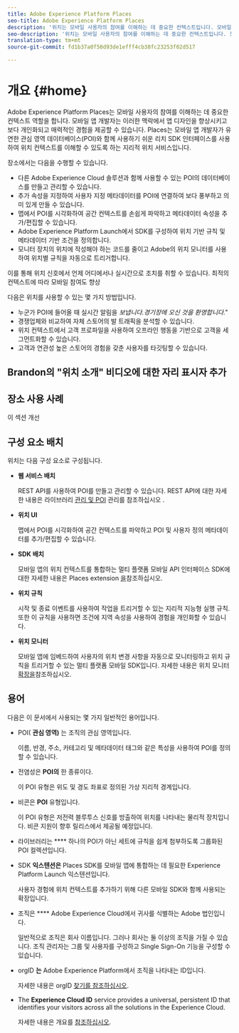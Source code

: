 ```yaml
---
title: Adobe Experience Platform Places
seo-title: Adobe Experience Platform Places
description: '위치는 모바일 사용자의 참여를 이해하는 데 중요한 컨텍스트입니다. 모바일 앱 개발자는 이러한 맥락에서 앱 디자인을 향상시키고 보다 개인화되고 매력적인 경험을 제공할 수 있습니다. '
seo-description: '위치는 모바일 사용자의 참여를 이해하는 데 중요한 컨텍스트입니다. 모바일 앱 개발자는 이러한 맥락에서 앱 디자인을 향상시키고 보다 개인화되고 매력적인 경험을 제공할 수 있습니다. '
translation-type: tm+mt
source-git-commit: fd1b37a0f50d93de1efff4cb38fc23253f02d517

---
```



# 개요 {#home}

Adobe Experience Platform Places는 모바일 사용자의 참여를 이해하는 데 중요한 컨텍스트 역할을 합니다. 모바일 앱 개발자는 이러한 맥락에서 앱 디자인을 향상시키고 보다 개인화되고 매력적인 경험을 제공할 수 있습니다. Places는 모바일 앱 개발자가 유연한 관심 영역 데이터베이스(POI)와 함께 사용하기 쉬운 리치 SDK 인터페이스를 사용하여 위치 컨텍스트를 이해할 수 있도록 하는 지리적 위치 서비스입니다.

장소에서는 다음을 수행할 수 있습니다.

* 다른 Adobe Experience Cloud 솔루션과 함께 사용할 수 있는 POI의 데이터베이스를 만들고 관리할 수 있습니다.
* 추가 속성을 지정하여 사용자 지정 메타데이터를 POI에 연결하여 보다 풍부하고 의미 있게 만들 수 있습니다.
* 맵에서 POI를 시각화하여 공간 컨텍스트를 손쉽게 파악하고 메타데이터 속성을 추가/편집할 수 있습니다.
* Adobe Experience Platform Launch에서 SDK를 구성하여 위치 기반 규칙 및 메타데이터 기반 조건을 정의합니다.
* 모니터 장치의 위치에 작성해야 하는 코드를 줄이고 Adobe의 위치 모니터를 사용하여 위치별 규칙을 자동으로 트리거합니다.

이를 통해 위치 신호에서 언제 어디에서나 실시간으로 조치를 취할 수 있습니다. 최적의 컨텍스트에 따라 모바일 참여도 향상

다음은 위치를 사용할 수 있는 몇 가지 방법입니다.

* 누군가 POI에 들어올 때 실시간 알림을 *보냅니다.경기장에 오신 것을 환영합니다."*
* 경쟁업체와 비교하여 자체 스토어의 발 트래픽을 분석할 수 있습니다.
* 위치 컨텍스트에서 고객 프로파일을 사용하여 오프라인 행동을 기반으로 고객을 세그먼트화할 수 있습니다.
* 고객과 연관성 높은 스토어의 경험을 갖춘 사용자를 타깃팅할 수 있습니다.

## Brandon의 "위치 소개" 비디오에 대한 자리 표시자 추가

## 장소 사용 사례

이 섹션 개선

## 구성 요소 배치

위치는 다음 구성 요소로 구성됩니다.

* **웹 서비스 배치**

   REST API를 사용하여 POI를 만들고 관리할 수 있습니다. REST API에 대한 자세한 내용은 라이브러리 [관리 및 POI](/help/places-web-service-api/api-usage/manage-libraries/manage-libraries.md) 관리를 참조하십시오 [](/help/places-web-service-api/api-usage/manage-pois/manage-pois.md).

* **위치 UI**

   맵에서 POI를 시각화하여 공간 컨텍스트를 파악하고 POI 및 사용자 정의 메타데이터를 추가/편집할 수 있습니다.

* **SDK 배치**

   모바일 앱의 위치 컨텍스트를 통합하는 멀티 플랫폼 모바일 API 인터페이스 SDK에 대한 자세한 내용은 Places extension [을](/help/places-ext-aep-sdks/places-extension/places-extension.md)참조하십시오.

* **위치 규칙**

   시작 및 종료 이벤트를 사용하여 작업을 트리거할 수 있는 지리적 지능형 실행 규칙. 또한 이 규칙을 사용하면 조건에 지역 속성을 사용하여 경험을 개인화할 수 있습니다.

* **위치 모니터**

   모바일 앱에 임베드하여 사용자의 위치 변경 사항을 자동으로 모니터링하고 위치 규칙을 트리거할 수 있는 멀티 플랫폼 모바일 SDK입니다. 자세한 내용은 위치 모니터 [확장을](/help/places-ext-aep-sdks/places-monitor-extension/places-monitor-extension.md)참조하십시오.

## 용어

다음은 이 문서에서 사용되는 몇 가지 일반적인 용어입니다.

* POI( **관심 영역)** 는 조직의 관심 영역입니다.

   이름, 반경, 주소, 카테고리 및 메타데이터 태그와 같은 특성을 사용하여 POI를 정의할 수 있습니다.

* 전염성은 **POI의** 한 종류이다.

   이 POI 유형은 위도 및 경도 좌표로 정의된 가상 지리적 경계입니다.

* 비콘은 **POI** 유형입니다.

   이 POI 유형은 저전력 블루투스 신호를 방출하여 위치를 나타내는 물리적 장치입니다. 비콘 지원이 향후 릴리스에서 제공될 예정입니다.

* 라이브러리는 **** 하나의 POI가 아닌 세트에 규칙을 쉽게 첨부하도록 그룹화된 POI 컬렉션입니다.

* SDK **익스텐션은** Places SDK를 모바일 앱에 통합하는 데 필요한 Experience Platform Launch 익스텐션입니다.

   사용자 경험에 위치 컨텍스트를 추가하기 위해 다른 모바일 SDK와 함께 사용되는 확장입니다.

* 조직은 **** Adobe Experience Cloud에서 귀사를 식별하는 Adobe 법인입니다.

   일반적으로 조직은 회사 이름입니다. 그러나 회사는 둘 이상의 조직을 가질 수 있습니다. 조직 관리자는 그룹 및 사용자를 구성하고 Single Sign-On 기능을 구성할 수 있습니다.

* orgID **는** Adobe Experience Platform에서 조직을 나타내는 ID입니다.

   자세한 내용은 orgID [찾기를 참조하십시오](https://forums.adobe.com/thread/2339895).

* The **Experience Cloud ID** service provides a universal, persistent ID that identifies your visitors across all the solutions in the Experience Cloud.

   자세한 내용은 개요를 [참조하십시오](https://docs.adobe.com/content/help/en/id-service/using/intro/overview.html).